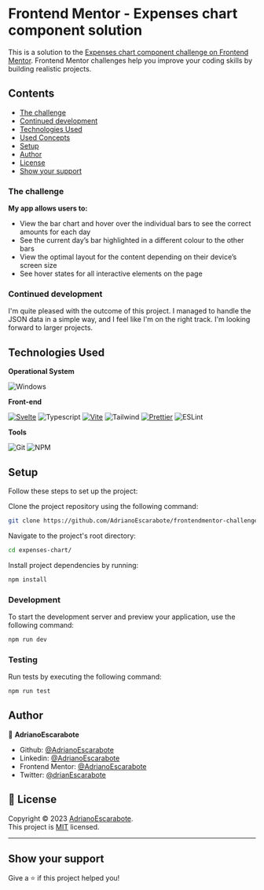 # Frontend Mentor - Expenses chart component solution

This is a solution to the [Expenses chart component challenge on Frontend Mentor](https://www.frontendmentor.io/challenges/expenses-chart-component-e7yJBUdjwt). Frontend Mentor challenges help you improve your coding skills by building realistic projects.

## Contents

- [The challenge](#the-challenge)
- [Continued development](#continued-development)
- [Technologies Used](#technologies-used)
- [Used Concepts](#used-concepts)
- [Setup](#setup)
- [Author](#author)
- [License](#📝-license)
- [Show your support](#show-your-support)

### The challenge

**My app allows users to:**

- View the bar chart and hover over the individual bars to see the correct amounts for each day
- See the current day’s bar highlighted in a different colour to the other bars
- View the optimal layout for the content depending on their device’s screen size
- See hover states for all interactive elements on the page

### Continued development

I'm quite pleased with the outcome of this project. I managed to handle the JSON data in a simple way, and I feel like I'm on the right track. I'm looking forward to larger projects.

## Technologies Used

**Operational System**

![Windows](https://img.shields.io/badge/Windows-017AD7?style=for-the-badge&logo=windows&logoColor=white)

**Front-end**

[![Svelte](https://img.shields.io/badge/Svelte-FF3E00?style=for-the-badge&logo=svelte&logoColor=white)](https://svelte.dev/)
![Typescript](https://img.shields.io/badge/TypeScript-007ACC?style=for-the-badge&logo=typescript&logoColor=white)
[![Vite](https://img.shields.io/badge/Vite-646CFF?style=for-the-badge&logo=vite&logoColor=white)](https://vitejs.dev/)
![Tailwind](https://img.shields.io/badge/Tailwind_CSS-38B2AC?style=for-the-badge&logo=tailwind-css&logoColor=white)
[![Prettier](https://img.shields.io/badge/Prettier-F7B93E?style=for-the-badge&logo=prettier&logoColor=white)](https://prettier.io/)
![ESLint](https://img.shields.io/badge/ESLint-4B3263?style=for-the-badge&logo=eslint&logoColor=white)

**Tools**

![Git](https://img.shields.io/badge/Git-F05032?style=for-the-badge&logo=git&logoColor=white)
![NPM](https://img.shields.io/badge/NPM-%23CB3837.svg?style=for-the-badge&logo=npm&logoColor=white)

## Setup

Follow these steps to set up the project:

Clone the project repository using the following command:

```sh
git clone https://github.com/AdrianoEscarabote/frontendmentor-challenges/tree/main/expenses-chart
```

Navigate to the project's root directory:

```sh
cd expenses-chart/
```

Install project dependencies by running:

```sh
npm install
```

### Development

To start the development server and preview your application, use the following command:

```sh
npm run dev
```

### Testing

Run tests by executing the following command:

```sh
npm run test
```

## Author

👤 **AdrianoEscarabote**

- Github: [@AdrianoEscarabote](https://github.com/AdrianoEscarabote)
- Linkedin: [@AdrianoEscarabote](https://www.linkedin.com/in/AdrianoEscarabote/)
- Frontend Mentor: [@AdrianoEscarabote](https://www.frontendmentor.io/profile/AdrianoEscarabote)
- Twitter: [@drianEscarabote](https://twitter.com/drianEscarabote)

## 📝 License

Copyright © 2023 [AdrianoEscarabote](https://github.com/AdrianoEscarabote).<br />
This project is [MIT](https://github.com/AdrianoEscarabote/frontendmentor-challenges/blob/main/LICENSE) licensed.

---

## Show your support

Give a ⭐️ if this project helped you!
